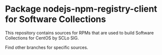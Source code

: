 # Package nodejs-npm-registry-client for Software Collections

This repository contains sources for RPMs that are used
to build Software Collections for CentOS by SCLo SIG.

Find other branches for specific sources.

